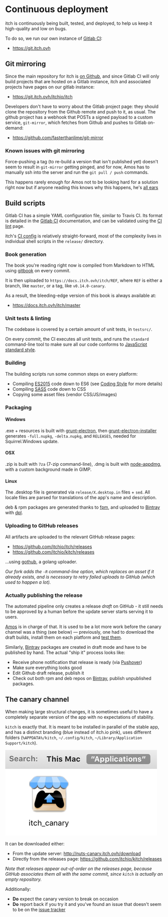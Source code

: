 
# Continuous deployment

itch is continuously being built, tested, and deployed, to help us
keep it high-quality and low on bugs.

To do so, we run our own instance of [Gitlab CI][]:

  * <https://git.itch.ovh>

[Gitlab CI]: http://doc.gitlab.com/ce/ci/

## Git mirroring

Since the main repository for itch is [on Github][github repo], and since Gitlab CI
will only build projects that are hosted on a Gitlab instance, itch and associated
projects have pages on our gitlab instance:

  * <https://git.itch.ovh/itchio/itch>

[github repo]: https://github.com/itchio/itch

Developers don't have to worry about the Gitlab project page: they should clone
the repository from the Github remote and push to it, as usual. The github project
has a webhook that POSTs a signed payload to a custom service, `git-mirror`, which
fetches from Github and pushes to Gitlab on-demand:

  * <https://github.com/fasterthanlime/git-mirror>

### Known issues with git mirroring

Force-pushing a tag (to re-build a version that isn't published yet) doesn't seem
to result in `git-mirror` getting pinged, and for now, Amos has to manually
ssh into the server and run the `git pull / push` commands.

This happens rarely enough for Amos not to be looking hard for a solution right now
but if anyone reading this knows why this happens, he's [all ears][@ftl]

[@ftl]: https://twitter.com/fasterthanlime

## Build scripts

Gitlab CI has a simple YAML configuration file, similar to Travis CI.
Its format is detailed in the [Gitlab CI] documentation, and can be
validated using the [CI lint][] page.

itch's [CI config][] is relatively straight-forward, most of the complexity lives
in individual shell scripts in the `release/` directory.

[CI lint]: https://git.itch.ovh/ci/lint
[CI config]: https://github.com/itchio/itch/blob/master/.gitlab-ci.yml

### Book generation

The book you're reading right now is compiled from Markdown to HTML using [gitbook][] on every commit.

It is then uploaded to `https://docs.itch.ovh/itch/REF`, where `REF` is either
a branch, like `master`, or a tag, like `v0.14.0-canary`.

[gitbook]: https://www.npmjs.com/package/gitbook

As a result, the bleeding-edge version of this book is always available at:

  * <https://docs.itch.ovh/itch/master>

### Unit tests & linting

The codebase is covered by a certain amount of unit tests, in `testsrc/`.

On every commit, the CI executes all unit tests, and runs the `standard`
command-line tool to make sure all our code conforms to [JavaScript standard style][].

[JavaScript standard style]: http://standardjs.com/

### Building

The building scripts run some common steps on every platform:

  * Compiling [ES2015][] code down to ES6 (see [Coding Style](./coding-style.md) for more details)
  * Compiling [SASS][] code down to CSS
  * Copying some asset files (vendor CSS/JS/images)

[ES2015]: http://babeljs.io/
[SASS]: http://sass-lang.com/

### Packaging

#### Windows

.exe + resources is built with [grunt-electron][], then [grunt-electron-installer][] generates `-full.nupkg`, `-delta.nupkg`, and
`RELEASES`, needed for Squirrel.Windows update.

[grunt-electron]: https://github.com/sindresorhus/grunt-electron
[grunt-electron-installer]: https://github.com/electron/grunt-electron-installer

#### OSX

.zip is built with `7za` (7-zip command-line), .dmg is built with [node-appdmg][],
with a custom background made in GIMP.

[node-appdmg]: https://www.npmjs.com/package/appdmg

#### Linux

The .desktop file is generated via `release/X.desktop.in` files + `sed`. All
locale files are parsed for translations of the app's name and description.

deb & rpm packages are generated thanks to [fpm][], and uploaded to [Bintray][]
with [dpl][].

[fpm]: https://github.com/jordansissel/fpm
[dpl]: https://rubygems.org/gems/dpl

### Uploading to GitHub releases

All artifacts are uploaded to the relevant GitHub release pages:

  * https://github.com/itchio/itch/releases
  * https://github.com/itchio/kitch/releases

...using [gothub][], a golang uploader.

*Our fork adds the `-R` command-line option, which replaces an asset if it
already exists, and is necessary to retry failed uploads to GitHub (which
used to happen a lot).*

[gothub]: https://github.com/itchio/gothub

### Actually publishing the release

The automated pipeline only creates a release *draft* on GitHub - it still needs
to be approved by a human before the update server starts serving it to users.

[Amos][] is in charge of that. It is used to be a lot more work before the canary
channel was a thing (see below) — previously, one had to download the draft
builds, install them on each platform and [test them][qa checklist].

[Amos]: https://github.com/fasterthanlime
[qa checklist]: ./qa-checklist.md

Similarly, [Bintray][] packages are created in draft mode and have to be published
by hand. The actual "ship it" process looks like:

  * Receive phone notification that release is ready (via [Pushover][])
  * Make sure everything looks good
  * Edit Github draft release, publish it
  * Check out both rpm and deb repos on [Bintray][], publish unpublished packages.

[Bintray]: https://bintray.com/itchio
[Pushover]: https://pushover.net/

## The canary channel

When making large structural changes, it is sometimes useful to have a completely
separate version of the app with no expectations of stability.

`kitch` is exactly that. It is meant to be installed in parallel of the
stable app, and has a distinct branding (blue instead of itch.io pink),
uses different folders (`%APPDATA%/kitch`, `~/.config/kitch`, `~/Library/Application
Support/kitch`).

![](itch-canary.png)

It can be downloaded either:

  * From the update server: <http://nuts-canary.itch.ovh/download>
  * Directly from the releases page: <https://github.com/itchio/kitch/releases>

*Note that releases appear out-of-order on the releases page, because GitHub
associates them all with the same commit, since `kitch` is actually an
empty repository.*

Additionally:

  * **Do** expect the canary version to break on occasion
  * **Do** report back if you try it and you've found an issue that doesn't seem
  to be on the [issue tracker](https://github.com/itchio/itch/issues)
